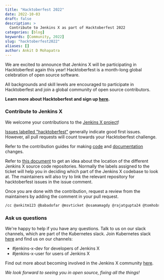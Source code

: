 ```yaml
---
title: "Hacktoberfest 2022"
date: 2022-10-03
draft: false
description: >
  Contribute to Jenkins X as part of Hacktoberfest 2022
categories: [blog]
keywords: [Community, 2022]
slug: "hacktoberfest2022"
aliases: []
author: Ankit D Mohapatra
---
```


We are excited to announce that Jenkins X will be participating in Hacktoberfest again this year!
Hacktoberfest is a month-long global celebration of open source software.

All backgrounds and skill levels are encouraged to participate in Hacktoberfest and join a global community of open source contributors.

**Learn more about Hacktoberfest and sign up [here](https://hacktoberfest.digitalocean.com/).**

### Contribute to Jenkins X

We welcome your contributions to the [Jenkins X project](https://github.com/jenkins-x/jx)!

[Issues labelled "hacktoberfest"](https://github.com/jenkins-x/jx/issues?q=is%3Aissue+label%3Ahacktoberfest+is%3Aopen) generally indicate good first issues.
However, all pull requests will count towards your Hacktoberfest challenge.

Refer to the contribution guides for making [code](https://jenkins-x.io/community/code/) and [documentation](https://jenkins-x.io/community/documentation/) changes.

Refer to [this document](https://jenkins-x.io/v3/about/overview/source/) to get an idea about the location of the different Jenkins X source code repositories.
Normally the labels assigned to the ticket will help you in deciding which part of the Jenkins X codebase to look at.
The maintainers will also try to link the relevant repository for hacktoberfest issues in the issue comment.

Once you are done with the contribution, request a review from the maintainers by adding the comment in your pull request.

```bash
/cc @ankitm123 @babadofar @msvticket @osamamagdy @rajatgupta24 @tomhobson
```

### Ask us questions

We're happy to help if you have any questions. Talk to us on our slack channels, which are part of the Kubernetes slack. Join Kubernetes slack [here](http://slack.k8s.io/) and find us on our channels:

- #jenkins-x-dev for developers of Jenkins X
- #jenkins-x-user for users of Jenkins X

Find out more about becoming involved in the Jenkins X community [here](https://jenkins-x.io/community/).

_We look forward to seeing you in open source, fixing all the things!_
